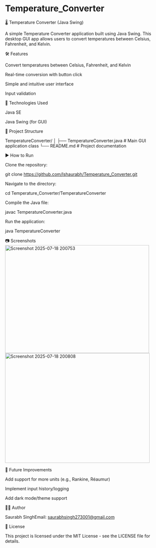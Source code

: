 # Temperature_Converter

🌡️ Temperature Converter (Java Swing)

A simple Temperature Converter application built using Java Swing. This desktop GUI app allows users to convert temperatures between Celsius, Fahrenheit, and Kelvin.

🛠️ Features

Convert temperatures between Celsius, Fahrenheit, and Kelvin

Real-time conversion with button click

Simple and intuitive user interface

Input validation

🧰 Technologies Used

Java SE

Java Swing (for GUI)

📁 Project Structure

TemperatureConverter/
│
├── TemperatureConverter.java   # Main GUI application class
└── README.md                   # Project documentation

▶️ How to Run

Clone the repository:

git clone https://github.com/Ishaurabh/Temperature_Converter.git

Navigate to the directory:

cd Temperature_Converter/TemperatureConverter

Compile the Java file:

javac TemperatureConverter.java

Run the application:

java TemperatureConverter

📷 Screenshots
<img width="472" height="354" alt="Screenshot 2025-07-18 200753" src="https://github.com/user-attachments/assets/6926d3d1-a2ae-440a-a282-1374df68cb03" />
<img width="474" height="360" alt="Screenshot 2025-07-18 200808" src="https://github.com/user-attachments/assets/f66118f0-eb22-4d79-9dea-41e9c6f7e3c3" />



📌 Future Improvements

Add support for more units (e.g., Rankine, Réaumur)

Implement input history/logging

Add dark mode/theme support

🙋‍♂️ Author

Saurabh SinghEmail: saurabhsingh273001@gmail.com

📄 License

This project is licensed under the MIT License - see the LICENSE file for details.

